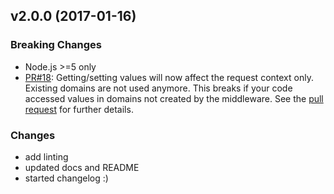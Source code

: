 ## v2.0.0 (2017-01-16)

### Breaking Changes
- Node.js >=5 only
- [PR#18](https://github.com/michaelkrone/request-context/pull/18): Getting/setting values will now affect the request context only.
Existing domains are not used anymore. This breaks if your code accessed values in domains not created by the middleware.
See the [pull request](https://github.com/michaelkrone/request-context/pull/18) for further details.

### Changes
- add linting
- updated docs and README
- started changelog :)
